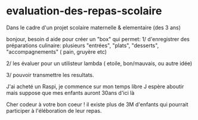 # evaluation-des-repas-scolaire
Dans le cadre d'un projet scolaire maternelle & elementaire (des 3 ans)

bonjour, besoin d aide pour créer un "box" qui permet:
1/ d'enregistrer des préparations culinaire: plusieurs "entrées", "plats", "desserts", "accompagnements" ( pain, gruyère etc)

2/ les évaluer pour un utilisteur lambda ( etoile, bon/mauvais, ou autre idée)

3/ pouvoir transmettre les resultats.

J'ai acheté un Raspi, je commence sur mon temps libre
J espère aboutir mais suppose que mes enfants auront 30ans d'ici là 

Cher codeur à votre bon coeur ! il existe plus de 3M d'enfants qui pourrait participer à l'éléboration de leur repas.




